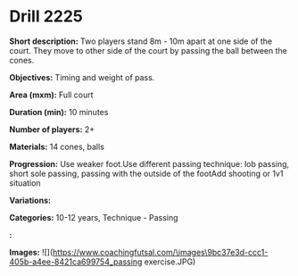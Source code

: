 # Drill 2225

**Short description:**
Two players stand 8m - 10m apart at one side of the court. They move to other side of the court by passing the ball between the cones.

**Objectives:**
Timing and weight of pass.

**Area (mxm):**
Full court

**Duration (min):**
10 minutes

**Number of players:**
2+

**Materials:**
14 cones, balls

**Progression:**
Use weaker foot.Use different passing technique: lob passing, short sole passing, passing with the outside of the footAdd shooting or 1v1 situation

**Variations:**


**Categories:**
10-12 years, Technique - Passing

**:**


**Images:**
![](https://www.coachingfutsal.com/\images\9bc37e3d-ccc1-405b-a4ee-8421ca699754_passing exercise.JPG)


